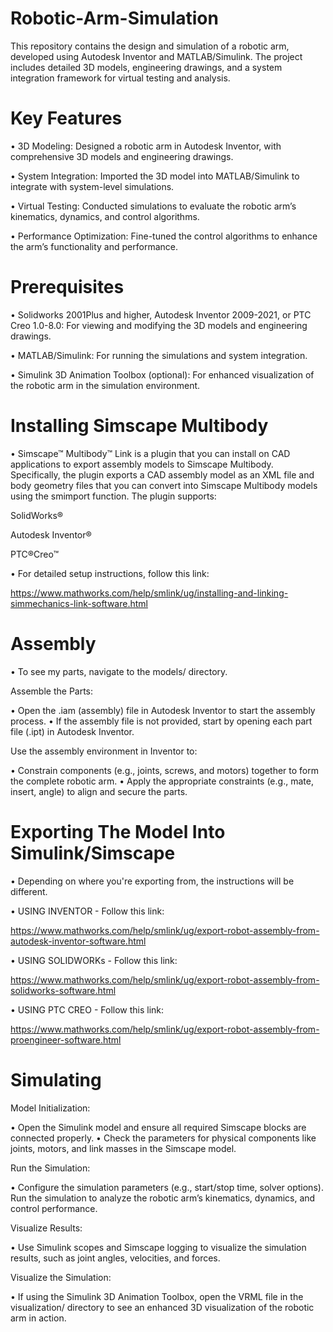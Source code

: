 # Robotic-Arm-Simulation
This repository contains the design and simulation of a robotic arm, developed using Autodesk Inventor and MATLAB/Simulink. The project includes detailed 3D models, engineering drawings, and a system integration framework for virtual testing and analysis.
# Key Features 
• 3D Modeling: Designed a robotic arm in Autodesk Inventor, with comprehensive 3D models and engineering drawings.

• System Integration: Imported the 3D model into MATLAB/Simulink to integrate with system-level simulations.

• Virtual Testing: Conducted simulations to evaluate the robotic arm’s kinematics, dynamics, and control algorithms.

• Performance Optimization: Fine-tuned the control algorithms to enhance the arm’s functionality and performance.

# Prerequisites

• Solidworks 2001Plus and higher, Autodesk Inventor 2009-2021, or PTC Creo 1.0-8.0: For viewing and modifying the 3D models and engineering drawings.

• MATLAB/Simulink: For running the simulations and system integration.

• Simulink 3D Animation Toolbox (optional): For enhanced visualization of the robotic arm in the simulation environment.

# Installing Simscape Multibody
• Simscape™ Multibody™ Link is a plugin that you can install on CAD applications to export assembly models to Simscape Multibody. Specifically, the plugin exports a CAD assembly model as an XML file and body geometry files that you can convert into Simscape Multibody models using the smimport function. The plugin supports:

SolidWorks®

Autodesk Inventor®

PTC®Creo™

• For detailed setup instructions, follow this link:

https://www.mathworks.com/help/smlink/ug/installing-and-linking-simmechanics-link-software.html

# Assembly
• To see my parts, navigate to the models/ directory.

Assemble the Parts:

• Open the .iam (assembly) file in Autodesk Inventor to start the assembly process.
• If the assembly file is not provided, start by opening each part file (.ipt) in Autodesk Inventor.

Use the assembly environment in Inventor to:

• Constrain components (e.g., joints, screws, and motors) together to form the complete robotic arm.
• Apply the appropriate constraints (e.g., mate, insert, angle) to align and secure the parts.

# Exporting The Model Into Simulink/Simscape
• Depending on where you're exporting from, the instructions will be different.

• USING INVENTOR - Follow this link:

https://www.mathworks.com/help/smlink/ug/export-robot-assembly-from-autodesk-inventor-software.html

• USING SOLIDWORKs - Follow this link:

https://www.mathworks.com/help/smlink/ug/export-robot-assembly-from-solidworks-software.html

• USING PTC CREO - Follow this link: 

https://www.mathworks.com/help/smlink/ug/export-robot-assembly-from-proengineer-software.html

# Simulating

Model Initialization:

• Open the Simulink model and ensure all required Simscape blocks are connected properly.
• Check the parameters for physical components like joints, motors, and link masses in the Simscape model.


Run the Simulation:

• Configure the simulation parameters (e.g., start/stop time, solver options).
Run the simulation to analyze the robotic arm’s kinematics, dynamics, and control performance.

Visualize Results:

• Use Simulink scopes and Simscape logging to visualize the simulation results, such as joint angles, velocities, and forces.

Visualize the Simulation: 

• If using the Simulink 3D Animation Toolbox, open the VRML file in the visualization/ directory to see an enhanced 3D visualization of the robotic arm in action.

